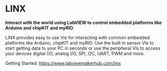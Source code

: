 LINX
========

**Interact with the world using LabVIEW to control embedded platforms like Arduino and chipKIT and myRIO.**

LINX provides easy to use VIs for interacting with common embedded platforms like Arduino, chipKIT and myRIO. Use the built in sensor VIs to start getting data to your PC in seconds or use the peripheral VIs to access your devices digital I/O, analog I/O, SPI, I2C, UART, PWM and more.

Getting Started:
https://www.labviewmakerhub.com/linx
